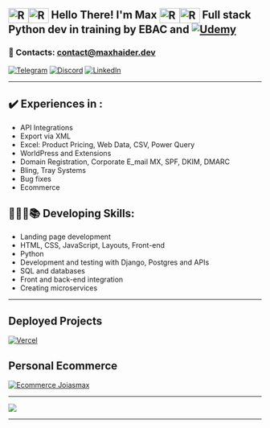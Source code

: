 <div style="display: inline_block"><br>

## <img align="center" alt="Rafa-Js" height="30" width="40" src="https://emojis.slackmojis.com/emojis/images/1645030248/53068/obi_wan.png?1645030248"><img align="center" alt="Rafa-Js" height="30" width="40" src="https://emojis.slackmojis.com/emojis/images/1643514347/3217/bluelightsaber.png?1643514347"> Hello There! I'm Max <img align="center" alt="Rafa-Js" height="30" width="40" src="https://emojis.slackmojis.com/emojis/images/1643514354/3290/evillightsaber.png?1643514354"><img align="center" alt="Rafa-Js" height="30" width="40" src="https://emojis.slackmojis.com/emojis/images/1643514056/131/darth_vader.png?1643514056"> Full stack Python dev in training by EBAC and [![Udemy](https://img.shields.io/badge/Udemy-EC5252?style=for-the-badge&logo=Udemy&logoColor=white)](https://www.udemy.com/)
</div>

### 📧 Contacts: contact@maxhaider.dev 
[![Telegram](https://img.shields.io/badge/Telegram-2CA5E0?style=for-the-badge&logo=telegram&logoColor=white)](https://t.me/maxhdev)
[![Discord](https://img.shields.io/badge/Discord-7289DA?style=for-the-badge&logo=discord&logoColor=white)](https://discord.gg/SJ9sKTmMjR)
[![LinkedIn](https://img.shields.io/badge/LinkedIn-0077B5?style=for-the-badge&logo=linkedin&logoColor=white)](https://www.linkedin.com/in/maxhaider/?locale=en_US)
<hr>

## ✔️ Experiences in : 
- API Integrations
- Export via XML
- Excel: Product Pricing, Web Data, CSV, Power Query
- WorldPress and Extensions
- Domain Registration, Corporate E_mail MX, SPF, DKIM, DMARC
- Bling, Tray Systems
- Bug fixes
- Ecommerce 

## 👩🏽‍💻📚 Developing Skills:
- Landing page development
- HTML, CSS, JavaScript, Layouts, Front-end
- Python
- Development and testing with Django, Postgres and APIs
- SQL and databases
- Front and back-end integration
- Creating microservices
<hr>

## Deployed Projects

[![Vercel](https://img.shields.io/badge/Vercel-000000?style=for-the-badge&logo=vercel&logoColor=white)](https://vercel.com/maxh33)

## Personal Ecommerce

[![Ecommerce Joiasmax](https://img.shields.io/badge/website-000000?style=for-the-badge&logo=About.me&logoColor=white)](https://www.joiasmax.com.br/)

<hr>

<a href="https://github-readme-stats.vercel.app/api?username=maxh33&count_private=true&show_icons=true&theme=apprentice">
<img align="center" src="https://github-readme-stats.vercel.app/api?username=maxh33&count_private=true&show_icons=true&theme=apprentice"/>
</a>
<hr>
